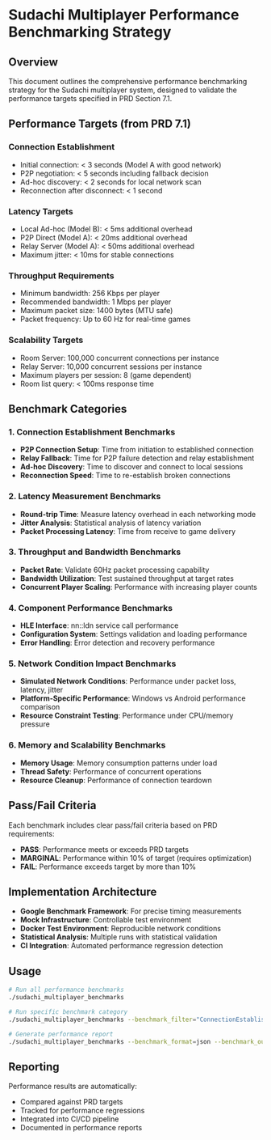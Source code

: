 # Sudachi Multiplayer Performance Benchmarking Strategy

## Overview

This document outlines the comprehensive performance benchmarking strategy for the Sudachi multiplayer system, designed to validate the performance targets specified in PRD Section 7.1.

## Performance Targets (from PRD 7.1)

### Connection Establishment
- Initial connection: < 3 seconds (Model A with good network)
- P2P negotiation: < 5 seconds including fallback decision
- Ad-hoc discovery: < 2 seconds for local network scan
- Reconnection after disconnect: < 1 second

### Latency Targets
- Local Ad-hoc (Model B): < 5ms additional overhead
- P2P Direct (Model A): < 20ms additional overhead
- Relay Server (Model A): < 50ms additional overhead
- Maximum jitter: < 10ms for stable connections

### Throughput Requirements
- Minimum bandwidth: 256 Kbps per player
- Recommended bandwidth: 1 Mbps per player
- Maximum packet size: 1400 bytes (MTU safe)
- Packet frequency: Up to 60 Hz for real-time games

### Scalability Targets
- Room Server: 100,000 concurrent connections per instance
- Relay Server: 10,000 concurrent sessions per instance
- Maximum players per session: 8 (game dependent)
- Room list query: < 100ms response time

## Benchmark Categories

### 1. Connection Establishment Benchmarks
- **P2P Connection Setup**: Time from initiation to established connection
- **Relay Fallback**: Time for P2P failure detection and relay establishment
- **Ad-hoc Discovery**: Time to discover and connect to local sessions
- **Reconnection Speed**: Time to re-establish broken connections

### 2. Latency Measurement Benchmarks
- **Round-trip Time**: Measure latency overhead in each networking mode
- **Jitter Analysis**: Statistical analysis of latency variation
- **Packet Processing Latency**: Time from receive to game delivery

### 3. Throughput and Bandwidth Benchmarks
- **Packet Rate**: Validate 60Hz packet processing capability
- **Bandwidth Utilization**: Test sustained throughput at target rates
- **Concurrent Player Scaling**: Performance with increasing player counts

### 4. Component Performance Benchmarks
- **HLE Interface**: nn::ldn service call performance
- **Configuration System**: Settings validation and loading performance
- **Error Handling**: Error detection and recovery performance

### 5. Network Condition Impact Benchmarks
- **Simulated Network Conditions**: Performance under packet loss, latency, jitter
- **Platform-Specific Performance**: Windows vs Android performance comparison
- **Resource Constraint Testing**: Performance under CPU/memory pressure

### 6. Memory and Scalability Benchmarks
- **Memory Usage**: Memory consumption patterns under load
- **Thread Safety**: Performance of concurrent operations
- **Resource Cleanup**: Performance of connection teardown

## Pass/Fail Criteria

Each benchmark includes clear pass/fail criteria based on PRD requirements:

- **PASS**: Performance meets or exceeds PRD targets
- **MARGINAL**: Performance within 10% of target (requires optimization)
- **FAIL**: Performance exceeds target by more than 10%

## Implementation Architecture

- **Google Benchmark Framework**: For precise timing measurements
- **Mock Infrastructure**: Controllable test environment
- **Docker Test Environment**: Reproducible network conditions
- **Statistical Analysis**: Multiple runs with statistical validation
- **CI Integration**: Automated performance regression detection

## Usage

```bash
# Run all performance benchmarks
./sudachi_multiplayer_benchmarks

# Run specific benchmark category
./sudachi_multiplayer_benchmarks --benchmark_filter="ConnectionEstablishment.*"

# Generate performance report
./sudachi_multiplayer_benchmarks --benchmark_format=json --benchmark_out=performance_report.json
```

## Reporting

Performance results are automatically:
- Compared against PRD targets
- Tracked for performance regressions
- Integrated into CI/CD pipeline
- Documented in performance reports

